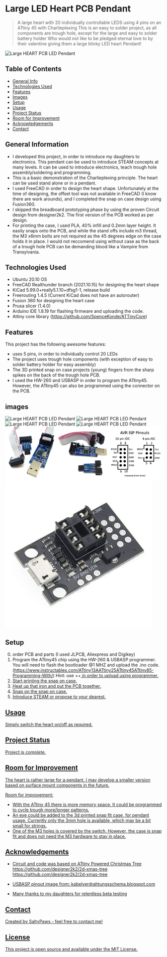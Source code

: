 # Large LED Heart PCB Pendant
> A large heart with 20 individually controllable LEDS using 4 pins on an ATtiny 45 with Charlieplexing
> This is an easy to solder project, as all components are trough hole, except for the large and easy to solder battery holder
> Who would not like to be pledged eternal love to by their valentine giving them a large blinky LED heart Pendant!

![Large HEART PCB LED Pendant](./images/20220102_202138.jpg)

## Table of Contents
* [General Info](#general-information)
* [Technologies Used](#technologies-used)
* [Features](#features)
* [Images](#images)
* [Setup](#setup)
* [Usage](#usage)
* [Project Status](#project-status)
* [Room for Improvement](#room-for-improvement)
* [Acknowledgements](#acknowledgements)
* [Contact](#contact)
<!-- * [License](#license) -->


## General Information
- I developed this project, in order to introduce my daughters to electronics. This pendant can be used to introduce STEAM concepts at many levels. It can be used to introduce electronics, teach trough hole assembly/soldering and programming.
- This is a basic demonstration of the Charlieplexing principle. The heart can be used stand alone or in a pendant.
- I used FreeCAD in order to design the heart shape. Unfortunately at the time of designing, the offset tool was not available in FreeCAD (I know there are work arounds), and I completed the snap on case design using Fusion360.
- I skipped the breadboard prototyping phase by using the proven Circuit design from designer2k2. The first version of the PCB worked as per design.
- For printing the case, I used PLA, 40% infill and 0.2mm layer height. It easily snaps onto the PCB, and while the stand offs include m3 thread, the M3 x6mm bolts are not required as the 45 degrees edge on the case holds it in place. I would not reccomend using without case as the back of a trough hole PCB can be demanding blood like a Vampire from Transylvania.
<!-- You don't have to answer all the questions - just the ones relevant to your project. -->


## Technologies Used
- Ubuntu 20.10 OS
- FreeCAD Realthunder branch (2021.10.15) for designing the heart shape
- KiCad 5.99.0+really5.1.10+dfsg1-1, release build
- Freerouting 1.4.5 (Current KiCad does not have an autorouter)
- Fusion 360 for designing the heart case
- Prusa slicer (1.4.0)
- Arduino IDE 1.8.19 for flashing firmware and uploading the code.
- Attiny core library (https://github.com/SpenceKonde/ATTinyCore)


## Features
This project has the following awesome features:
- uses 5 pins, in order to individually control 20 LEDs
- The project uses trough hole components (with exception of easy to solder battery holder for easy assembly)
- The 3D printed snap on case projects (young) fingers from the sharp spikes on the back of the trough hole PCB.
- I used the HW-260 and USBASP in order to program the ATtiny45. However, the ATtiny45 can also be programmed using the connector on the PCB.


## images
![Large HEART PCB LED Pendant](./images/20220102_202156.jpg)
![Large HEART PCB LED Pendant](./images/20220102_202110.jpg)
![Large HEART PCB LED Pendant](./images/20220102_202117.jpg)
![Large HEART PCB LED Pendant](./images/20220103_123007.jpg)
![Large HEART PCB LED Pendant](./images/AVR_ISP_PINOUT.jfif)
![Large HEART PCB LED Pendant](./images/HW-260.jfif)
<!-- If you have screenshots you'd like to share, include them here. -->


## Setup
0) order PCB and parts (I used JLPCB, Aliexpress and Digikey)
1) Program the ATtiny45 chip using the HW-260 & USBASP programmer. You will need to flash the bootloader @1 MHZ and upload the .ino code. (https://www.instructables.com/ATtiny13AATtiny25ATtiny45ATtiny85-Programming-With/) Hint: use <CTRL>+<SHIFT>+<U> in order to upload using programmer.
2) Start printing the snap on case.
3) Heat up that iron and put the PCB together.
4) Snap on the snap on case.
5) Introduce STEAM or propose to your dearest.


## Usage
Simply switch the heart on/off as required.


## Project Status
Project is complete.


## Room for Improvement
The heart is rather large for a pendant. I may develop a smaller version based on surface mount components in the future.

Room for improvement:
- With the ATtiny 45 there is more memory space. It could be programmed to cycle trough more/longer patterns.
- An eye could be added to the 3d printed snap fit case, for pendant usage. Currently only the 3mm hole is available, which may be a bit small for strings.
- One of the M3 holes is covered by the switch. However, the case is snap fit and does not need the M3 hardware to stay in place.

## Acknowledgements
- Circuit and code was based on ATtiny Powered Christmas Tree
https://github.com/designer2k2/2d-xmas-tree
https://github.com/designer2k2/2d-xmas-tree
- USBASP pinout image from: kabelverdrahtungsschema.blogspot.com

- Many thanks to my daughters for relentless beta testing


## Contact
Created by [SaltyPaws](https://github.com/SaltyPaws) - feel free to contact me!


## License
This project is open source and available under the MIT License.
